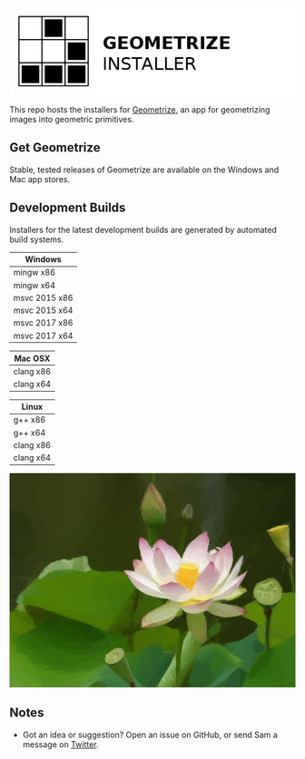 [![Geometrize Installer Logo](https://github.com/Tw1ddle/geometrize-installer/blob/master/screenshots/geometrize_installer_logo.png?raw=true "Geometrize installer logo")](http://www.geometrize.co.uk/)

This repo hosts the installers for [Geometrize](http://www.geometrize.co.uk/), an app for geometrizing images into geometric primitives.

## Get Geometrize

Stable, tested releases of Geometrize are available on the Windows and Mac app stores.

## Development Builds

Installers for the latest development builds are generated by automated build systems.

| Windows       |
| ------------- |
| mingw x86     |
| mingw x64     |
| msvc 2015 x86 |
| msvc 2015 x64 |
| msvc 2017 x86 |
| msvc 2017 x64 |

| Mac OSX       |
| ------------- |
| clang x86     |
| clang x64     |

| Linux         |
| ------------- |
| g++ x86       |
| g++ x64       |
| clang x86     |
| clang x64     |

[![Geometrized Lotus Flower](https://github.com/Tw1ddle/geometrize-installer/blob/master/screenshots/lotus_flower.jpg?raw=true "Geometrized Lotus Flower, 250 rotated ellipses, 250 triangles")](http://www.geometrize.co.uk/)

## Notes
 * Got an idea or suggestion? Open an issue on GitHub, or send Sam a message on [Twitter](https://twitter.com/Sam_Twidale).